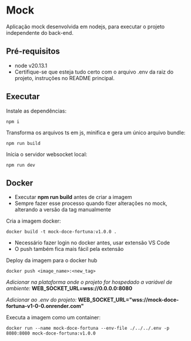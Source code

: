 # Mock

Aplicação mock desenvolvida em nodejs, para executar o projeto independente do back-end.

## Pré-requisitos

- node v20.13.1
- Certifique-se que esteja tudo certo com o arquivo .env da raiz do projeto, instruções no README principal.

## Executar

Instale as dependências:

```
npm i
```

Transforma os arquivos ts em js, minifica e gera um único arquivo bundle:

```
npm run build
```

Inícia o servidor websocket local:

```
npm run dev
```

## Docker

- Executar **npm run build** antes de criar a imagem
- Sempre fazer esse processo quando fizer alterações no mock, alterando a versão da tag manualmente

Cria a imagem docker:

```
docker build -t mock-doce-fortuna:v1.0.0 .
```

- Necessário fazer login no docker antes, usar extensão VS Code
- O push também fica mais fácil pela extensão

Deploy da imagem para o docker hub

```
docker push <image_name>:<new_tag>
```

_Adicionar na plataforma onde o projeto for hospedado a variável de ambiente:_ **WEB_SOCKET_URL=wss://0.0.0.0:8080**

_Adicionar ao .env do projeto:_ **WEB_SOCKET_URL="wss://mock-doce-fortuna-v1-0-0.onrender.com"**

Executa a imagem como um container:

```
docker run --name mock-doce-fortuna --env-file ./../../.env -p 8080:8080 mock-doce-fortuna:v1.0.0
```
